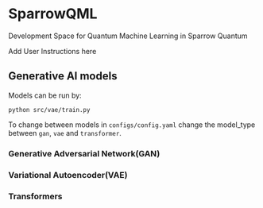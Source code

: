 # SparrowQML
Development Space for Quantum Machine Learning in Sparrow Quantum

Add User Instructions here

## Generative AI models
Models can be run by:

`python src/vae/train.py`

To change between models in `configs/config.yaml` change the model_type between `gan`, `vae` and `transformer`.

### Generative Adversarial Network(GAN)

### Variational Autoencoder(VAE)

### Transformers
